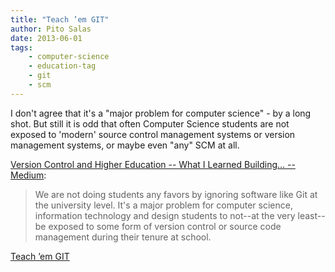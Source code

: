 ```yaml
---
title: "Teach ’em GIT"
author: Pito Salas
date: 2013-06-01
tags:
    - computer-science
    - education-tag
    - git
    - scm
---
```




I don't agree that it's a "major problem for computer science" - by a long
shot. But still it is odd that often Computer Science students are not exposed
to 'modern' source control management systems or version management systems,
or maybe even "any" SCM at all.

[Version Control and Higher Education -- What I Learned Building… --
Medium](<https://medium.com/what-i-learned-building/78dc8e3f66f1>):

> We are not doing students any favors by ignoring software like Git at the
> university level. It's a major problem for computer science, information
> technology and design students to not--at the very least--be exposed to some
> form of version control or source code management during their tenure at
> school.




[Teach ’em GIT](None)
